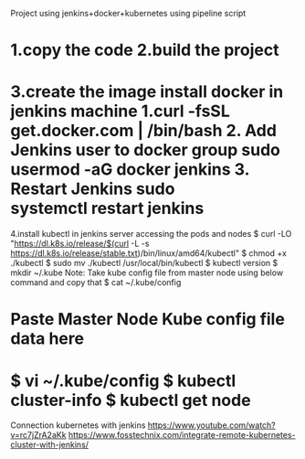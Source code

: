 Project using jenkins+docker+kubernetes using pipeline script

1.copy the code
2.build the project
==============================================================================================================
3.create the image
install docker in jenkins machine
 1.curl -fsSL get.docker.com | /bin/bash 
 2. Add Jenkins user to docker group 
 sudo usermod -aG docker jenkins 
 3. Restart Jenkins 
 sudo systemctl restart jenkins
===============================================================================================================
4.install kubectl in jenkins server accessing the pods and nodes
$ curl -LO "https://dl.k8s.io/release/$(curl -L -s https://dl.k8s.io/release/stable.txt)/bin/linux/amd64/kubectl" 
$ chmod +x ./kubectl 
$ sudo mv ./kubectl /usr/local/bin/kubectl 
$ kubectl version 
$ mkdir ~/.kube 
Note: Take kube config file from master node using below command and copy that 
$ cat ~/.kube/config 
# Paste Master Node Kube config file data here 
$ vi ~/.kube/config 
$ kubectl cluster-info 
$ kubectl get node
===============================================================================================================
Connection kubernetes with jenkins
https://www.youtube.com/watch?v=rc7jZrA2aKk
https://www.fosstechnix.com/integrate-remote-kubernetes-cluster-with-jenkins/